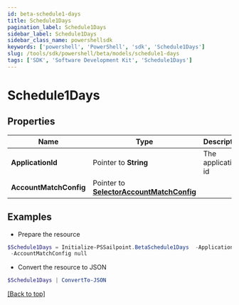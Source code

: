 ```yaml
---
id: beta-schedule1-days
title: Schedule1Days
pagination_label: Schedule1Days
sidebar_label: Schedule1Days
sidebar_class_name: powershellsdk
keywords: ['powershell', 'PowerShell', 'sdk', 'Schedule1Days'] 
slug: /tools/sdk/powershell/beta/models/schedule1-days
tags: ['SDK', 'Software Development Kit', 'Schedule1Days']
---
```



# Schedule1Days

## Properties

Name | Type | Description | Notes
------------ | ------------- | ------------- | -------------
**ApplicationId** |  Pointer to **String** | The application id | [optional] 
**AccountMatchConfig** |  Pointer to [**SelectorAccountMatchConfig**](selector-account-match-config) |  | [optional] 

## Examples

- Prepare the resource
```powershell
$Schedule1Days = Initialize-PSSailpoint.BetaSchedule1Days  -ApplicationId 2c91808874ff91550175097daaec161c&quot; `
 -AccountMatchConfig null
```

- Convert the resource to JSON
```powershell
$Schedule1Days | ConvertTo-JSON
```


[[Back to top]](#) 


